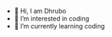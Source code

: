 - 👋 Hi, I am Dhrubo
- 👀 I’m interested in coding
- 🌱 I’m currently learning coding

<!---
dhrubobari/dhrubobari is a ✨ special ✨ repository because its `README.md` (this file) appears on your GitHub profile.
You can click the Preview link to take a look at your changes.
--->

